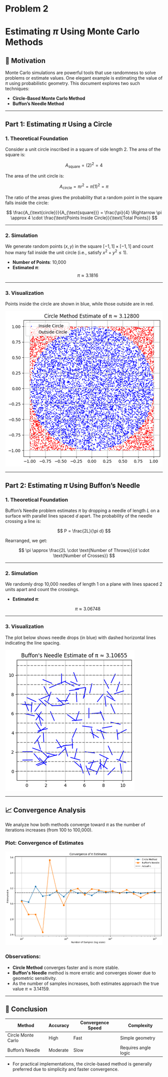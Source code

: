 # Problem 2

# Estimating $\pi$ Using Monte Carlo Methods

## 🎯 Motivation

Monte Carlo simulations are powerful tools that use randomness to solve problems or estimate values. One elegant example is estimating the value of $\pi$ using probabilistic geometry. This document explores two such techniques:

- **Circle-Based Monte Carlo Method**
- **Buffon’s Needle Method**

---

## Part 1: Estimating $\pi$ Using a Circle

### 1. Theoretical Foundation

Consider a unit circle inscribed in a square of side length 2. The area of the square is:

$$
A_{\text{square}} = (2)^2 = 4
$$

The area of the unit circle is:

$$
A_{\text{circle}} = \pi r^2 = \pi (1)^2 = \pi
$$

The ratio of the areas gives the probability that a random point in the square falls inside the circle:

$$
\frac{A_{\text{circle}}}{A_{\text{square}}} = \frac{\pi}{4} \Rightarrow \pi \approx 4 \cdot \frac{\text{Points Inside Circle}}{\text{Total Points}}
$$

---

### 2. Simulation

We generate random points $(x, y)$ in the square $[-1, 1] \times [-1, 1]$ and count how many fall inside the unit circle (i.e., satisfy $x^2 + y^2 \leq 1$).

- **Number of Points**: 10,000  
- **Estimated $\pi$**:  
  $$
  \pi \approx 3.1816
  $$

---

### 3. Visualization

Points inside the circle are shown in blue, while those outside are in red.

![alt text](image-3.png)

---

## Part 2: Estimating $\pi$ Using Buffon’s Needle

### 1. Theoretical Foundation

Buffon’s Needle problem estimates $\pi$ by dropping a needle of length $L$ on a surface with parallel lines spaced $d$ apart. The probability of the needle crossing a line is:

$$
P = \frac{2L}{\pi d}
$$

Rearranged, we get:

$$
\pi \approx \frac{2L \cdot \text{Number of Throws}}{d \cdot \text{Number of Crosses}}
$$

---

### 2. Simulation

We randomly drop 10,000 needles of length 1 on a plane with lines spaced 2 units apart and count the crossings.

- **Estimated $\pi$**:  

  $$
  \pi \approx 3.06748
  $$

---

### 3. Visualization

The plot below shows needle drops (in blue) with dashed horizontal lines indicating the line spacing.

![alt text](image-4.png)

---

## 📈 Convergence Analysis

We analyze how both methods converge toward $\pi$ as the number of iterations increases (from 100 to 100,000).

### Plot: Convergence of Estimates

![alt text](image-5.png)

### Observations:

- **Circle Method** converges faster and is more stable.
- **Buffon's Needle** method is more erratic and converges slower due to geometric sensitivity.
- As the number of samples increases, both estimates approach the true value $\pi \approx 3.14159$.

---

## 🧠 Conclusion

| Method             | Accuracy      | Convergence Speed | Complexity         |
|--------------------|----------------|---------------------|----------------------|
| Circle Monte Carlo | High           | Fast                | Simple geometry      |
| Buffon’s Needle    | Moderate       | Slow                | Requires angle logic |

- For practical implementations, the circle-based method is generally preferred due to simplicity and faster convergence.
